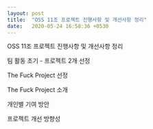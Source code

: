 ```yaml
---
layout: post
title:  "OSS 11조 프로젝트 진행사항 및 개선사항 정리"
date:   2020-05-24 16:58:36 +0530
---
```

OSS 11조 프로젝트 진행사항 및 개선사항 정리

팀 활동 초기 - 프로젝트 2개 선정

The Fuck Project 선정

The Fuck Project 소개

개인별 기여 방안

프로젝트 개선 방향성
